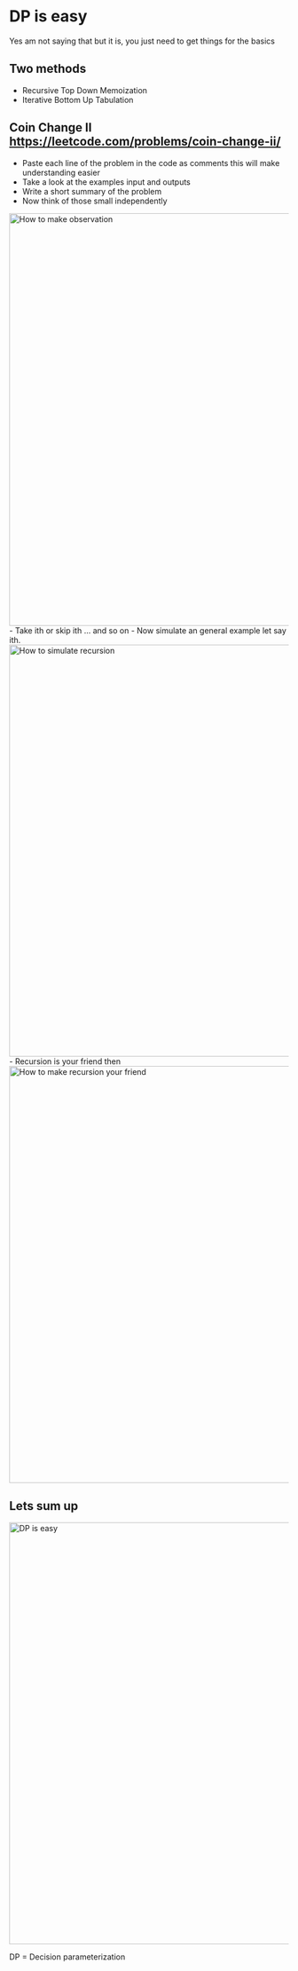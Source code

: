 # DP is easy

Yes am not saying that but it is, you just need to get things for the basics

## Two methods

- Recursive Top Down Memoization
- Iterative Bottom Up Tabulation

## Coin Change II https://leetcode.com/problems/coin-change-ii/

- Paste each line of the problem in the code as comments this will make understanding easier
- Take a look at the examples input and outputs
- Write a short summary of the problem
- Now think of those small independently
<img width="1326" height="743" alt="How to make observation" src="https://github.com/user-attachments/assets/df8553cc-f554-4e77-b359-f49cd2569a3b" />
- Take ith or skip ith ... and so on
- Now simulate an general example let say ith.
<img width="1328" height="742" alt="How to simulate recursion" src="https://github.com/user-attachments/assets/5e7aa784-7a31-4a71-978b-a0748370c752" />
- Recursion is your friend then
<img width="1333" height="751" alt="How to make recursion your friend" src="https://github.com/user-attachments/assets/8d648118-85b5-4c4d-853f-25d97cedd2cc" />

## Lets sum up

<img width="1335" height="760" alt="DP is easy" src="https://github.com/user-attachments/assets/9ec330eb-448e-40d6-bd0c-9b0720857ab9" />

DP = Decision parameterization
